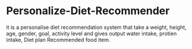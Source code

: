 # Personalize-Diet-Recommender
it is a personalise diet recommendation system  that take a weight, height, age, gender, goal, activity level and gives output water intake, protien intake, Diet plan Recommended food item.

